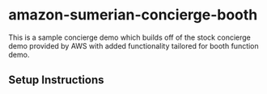 # amazon-sumerian-concierge-booth
This is a sample concierge demo which builds off of the stock concierge demo provided by AWS with added functionality tailored for booth function demo.

## Setup Instructions

